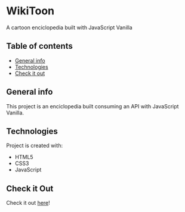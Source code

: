 # WikiToon
A cartoon enciclopedia built with JavaScript Vanilla 

## Table of contents
* [General info](#general-info)
* [Technologies](#technologies)
* [Check it out](#check-it-out)

## General info
This project is an enciclopedia built consuming an API with JavaScript Vanilla.
	
## Technologies
Project is created with:
* HTML5
* CSS3
* JavaScript

## Check it Out
Check it out [here](https://bernardocastro.github.io/WikiToon/)!
